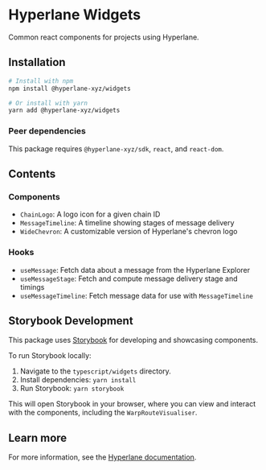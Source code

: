 # Hyperlane Widgets

Common react components for projects using Hyperlane.

## Installation

```sh
# Install with npm
npm install @hyperlane-xyz/widgets

# Or install with yarn
yarn add @hyperlane-xyz/widgets
```

### Peer dependencies

This package requires `@hyperlane-xyz/sdk`, `react`, and `react-dom`.

## Contents

### Components

- `ChainLogo`: A logo icon for a given chain ID
- `MessageTimeline`: A timeline showing stages of message delivery
- `WideChevron`: A customizable version of Hyperlane's chevron logo

### Hooks

- `useMessage`: Fetch data about a message from the Hyperlane Explorer
- `useMessageStage`: Fetch and compute message delivery stage and timings
- `useMessageTimeline`: Fetch message data for use with `MessageTimeline`

## Storybook Development

This package uses [Storybook](https://storybook.js.org/) for developing and showcasing components.

To run Storybook locally:

1.  Navigate to the `typescript/widgets` directory.
2.  Install dependencies: `yarn install`
3.  Run Storybook: `yarn storybook`

This will open Storybook in your browser, where you can view and interact with the components, including the `WarpRouteVisualiser`.

## Learn more

For more information, see the [Hyperlane documentation](https://docs.hyperlane.xyz/docs/intro).
